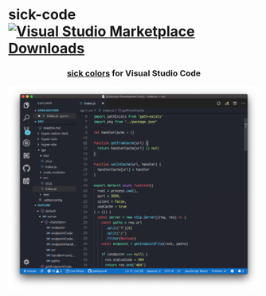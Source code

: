 # sick-code [![Visual Studio Marketplace Downloads](https://img.shields.io/visual-studio-marketplace/d/pablopunk.sick-code.svg?color=%2300caea&label=Downloads&style=popout-square)](vscode:extension/pablopunk.sick-code)

<h3 align="center"><a href="https://github.com/pablopunk/sick-colors">sick colors</a> for Visual Studio Code</h3>

![screenshot](https://github.com/pablopunk/art/raw/master/sick-colors/vscode.png)
